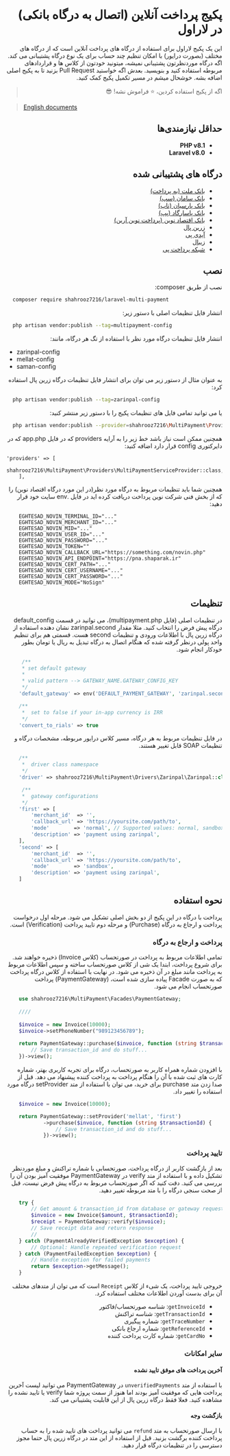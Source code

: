 <div dir="rtl">

# پکیج پرداخت آنلاین (اتصال به درگاه بانکی) در لاراول

این یک پکیج لاراول برای استفاده از درگاه های پرداخت آنلاین است که از درگاه های مختلف (بصورت درایور) با امکان تنظیم چند
حساب برای یک نوع درگاه پشتیبانی می کند. اگه درگاه موردنظرتون پشتیبانی نمیشه، میتونید خودتون از کلاس ها و قراردادهای مربوطه استفاده کنید و بنویسید. بعدش اگه خواستید Pull Request بزنید تا به پکیج اصلی اضافه بشه. خوشحال میشم در مسیر تکمیل پکیج کمک کنید.
    
> اگه از پکیج استفاده کردین، ⭐ فراموش نشه! 😎

</div>

> [English documents][readme-link-en]

<div dir="rtl">

## حداقل نیازمندی‌ها

- **PHP v8.1**
- **Laravel v8.0**

## درگاه های پشتیبانی شده

- [بانک ملت (به پرداخت)](https://behpardakht.com)
- [بانک سامان (سپ)](https://sep.ir)
- [بانک پارسیان (تاپ)](https://pec.ir)
- [بانک پاسارگاد (پپ)](https://pep.co.ir)
- [بانک اقتصاد نوین (پرداخت نوین آرین)](https://pna.co.ir)
- [زرین پال](https://zarinpal.com)
- [آیدی پی](https://idpay.ir)
- [زیبال](https://zibal.ir)
- [شبکه پرداخت پی](https://pay.ir)

## نصب

نصب از طریق composer:

</div>

```bash 
  composer require shahrooz7216/laravel-multi-payment
```

<div dir="rtl">
انتشار فایل تنظیمات اصلی با دستور زیر:
</div>

```bash
  php artisan vendor:publish --tag=multipayment-config
```

<div dir="rtl">
انتشار فایل تنظیمات درگاه مورد نظر با استفاده از تگ هر درگاه، مانند:
</div>

- zarinpal-config
- mellat-config
- saman-config

<div dir="rtl">
به عنوان مثال از دستور زیر می توان برای انتشار فایل تنظیمات درگاه زرین پال استفاده کرد:
</div>

```bash
  php artisan vendor:publish --tag=zarinpal-config
```

<div dir="rtl">
یا می توانید تمامی فایل های تنظیمات پکیج را با دستور زیر منتشر کنید:
</div>

```bash
  php artisan vendor:publish --provider=shahrooz7216\MultiPayment\Providers\MultiPaymentServiceProvider
```

<p dir="rtl">همچنین ممکن است نیاز باشد خط زیر را به آرایه providers که در فایل app.php که در دایرکتوری config قرار دارد اضافه کنید:
</p>

```  
'providers' => [
        shahrooz7216\MultiPayment\Providers\MultiPaymentServiceProvider::class,
    ],
```

<p dir="rtl">
همچنین شما باید تنظیمات مربوط به درگاه مورد نظر(در این مورد درگاه اقتصاد نوین) را که از بخش فنی شرکت نوین پرداخت دریافت کرده اید در فایل .env سایت خود قرار دهید:
</p>

```
    EGHTESAD_NOVIN_TERMINAL_ID="..."
    EGHTESAD_NOVIN_MERCHANT_ID="..."
    EGHTESAD_NOVIN_MID="..."
    EGHTESAD_NOVIN_USER_ID="..."
    EGHTESAD_NOVIN_PASSWORD="..."
    EGHTESAD_NOVIN_TOKEN=""
    EGHTESAD_NOVIN_CALLBACK_URL="https://something.com/novin.php"
    EGHTESAD_NOVIN_API_ENDPOINT="https://pna.shaparak.ir"
    EGHTESAD_NOVIN_CERT_PATH="..."
    EGHTESAD_NOVIN_CERT_USERNAME="..."
    EGHTESAD_NOVIN_CERT_PASSWORD="..."
    EGHTESAD_NOVIN_MODE="NoSign"
```


<div dir="rtl">
    
## تنظیمات
    
در تنظیمات اصلی (فایل multipayment.php)، می توانید در قسمت default_config درگاه پیش فرض را انتخاب کنید. مثلا مقدار zarinpal.second نشان دهنده استفاده از درگاه زرین پال با اطلاعات ورودی و تنظیمات second هست. قسمتی هم برای تنظیم واحد پولی درنظر گرفته شده که هنگام اتصال به درگاه تبدیل به ریال یا تومان بطور خودکار انجام شود.
</div>

```php
     /**
     * set default gateway
     * 
     * valid pattern --> GATEWAY_NAME.GATEWAY_CONFIG_KEY 
     */
    'default_gateway' => env('DEFAULT_PAYMENT_GATEWAY', 'zarinpal.second'),

    /**
     *  set to false if your in-app currency is IRR
     */
    'convert_to_rials' => true
```

<div dir="rtl">
در فایل تنظیمات مربوط به هر درگاه، مسیر کلاس درایور مربوطه، مشخصات درگاه و تنظیمات SOAP قابل تغییر هستند.
</div>

```php
    /**
     *  driver class namespace
     */
    'driver' => shahrooz7216\MultiPayment\Drivers\Zarinpal\Zarinpal::class,

     /**
     *  gateway configurations
     */
    'first' => [
        'merchant_id'  => '',
        'callback_url' => 'https://yoursite.com/path/to',
        'mode'        => 'normal', // Supported values: normal, sandbox, zaringate
        'description' => 'payment using zarinpal',
    ],
    'second' => [
        'merchant_id'  => '',
        'callback_url' => 'https://yoursite.com/path/to',
        'mode'        => 'sandbox',
        'description' => 'payment using zarinpal',
    ]
```

<div dir="rtl">

## نحوه استفاده

پرداخت با درگاه در این پکیج از دو بخش اصلی تشکیل می شود. مرحله اول درخواست پرداخت و ارجاع به درگاه (Purchase) و مرحله دوم تایید پرداخت (Verification) است.

### پرداخت و ارجاع به درگاه

تمامی اطلاعات مربوط به پرداخت در صورتحساب (کلاس Invoice) ذخیره خواهند شد. برای شروع پرداخت، ابتدا یک شی از کلاس صورتحساب
ساخته و سپس اطلاعات مربوط به پرداخت مانند مبلغ در آن ذخیره می شود. در نهایت با استفاده از کلاس درگاه پرداخت که به صورت Facade پیاده سازی شده است، (PaymentGateway) پرداخت صورتحساب انجام می شود.

</div>

```php
    use shahrooz7216\MultiPayment\Facades\PaymentGateway;
    
    ////
    
    $invoice = new Invoice(10000);
    $invoice->setPhoneNumber("989123456789");
    
    return PaymentGateway::purchase($invoice, function (string $transactionId) {
        // Save transaction_id and do stuff...
    })->view();
```

<div dir="rtl">

با افزودن شماره همراه کاربر به صورتحساب، درگاه برای تجربه کاربری بهتر، شماره کارت های ثبت شده با آن را هنگام پرداخت به پرداخت کننده پیشنهاد می دهد. قبل از صدا زدن متد purchase برای خرید، می توان با استفاده از متد setProvider درگاه مورد استفاده را تغییر داد.

</div>

```php
    $invoice = new Invoice(10000);

    return PaymentGateway::setProvider('mellat', 'first')
            ->purchase($invoice, function (string $transactionId) {
                // Save transaction_id and do stuff...
            })->view();
```

<div dir="rtl">

### تایید پرداخت

بعد از بازگشت کاربر از درگاه پرداخت، صورتحسابی با شماره تراکنش و مبلغ موردنظر تشکیل داده و با استفاده از متد verify در PaymentGateway
موفقیت آمیز بودن آن را بررسی می کنید. دقت کنید که اگر صورتحساب مربوط به درگاه پیش فرض نیست، قبل از صحت سنجی درگاه را با متد مربوطه تغییر دهید.

</div>

```php
    try {
        // Get amount & transaction_id from database or gateway request
        $invoice = new Invoice($amount, $transactionId);
        $receipt = PaymentGateway::verify($invoice);
        // Save receipt data and return response
        //
    } catch (PaymentAlreadyVerifiedException $exception) {
        // Optional: Handle repeated verification request
    } catch (PaymentFailedException $exception) {
        // Handle exception for failed payments
        return $exception->getMessage();
    }
```

<div dir="rtl">

خروجی تایید پرداخت، یک شیء از کلاس `Receipt` است که می توان از متدهای مختلف آن برای بدست آوردن اطلاعات مختلف استفاده
کرد.

- `getInvoiceId`: شناسه صورتحساب/فاکتور
- `getTransactionId`: شناسه تراکنش
- `getTraceNumber`: شماره پیگیری
- `getReferenceId`: شماره ارجاع بانکی
- `getCardNo`: شماره کارت پرداخت کننده

### سایر امکانات

#### آخرین پرداخت های موفق تایید نشده

با استفاده از متد `unverifiedPayments` در PaymentGateway می توانید لیست آخرین پرداخت هایی که موفقیت آمیز بودند اما هنوز از سمت پروژه شما verify یا تایید نشده را مشاهده کنید. فعلا فقط درگاه زرین پال از این قابلیت پشتیبانی می کند.

#### بازگشت وجه

با ارسال صورتحساب به متد `refund` می توانید پرداخت های تایید شده را به حساب پرداخت کننده برگشت بزنید. قبل از استفاده از این متد در درگاه زرین پال حتما مجوز دسترسی را در تنظیمات درگاه قرار دهید.

</div>

[readme-link-fa]: README-FA.md

[readme-link-en]: README.md
